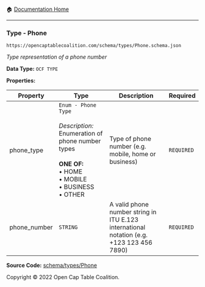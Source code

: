 :house: [Documentation Home](/docs/README.md)

---

### Type - Phone

`https://opencaptablecoalition.com/schema/types/Phone.schema.json`

_Type representation of a phone number_

**Data Type:** `OCF TYPE`

**Properties:**

| Property     | Type                                                                                                                                                                          | Description                                                                              | Required   |
| ------------ | ----------------------------------------------------------------------------------------------------------------------------------------------------------------------------- | ---------------------------------------------------------------------------------------- | ---------- |
| phone_type   | `Enum - Phone Type`</br></br>_Description:_ Enumeration of phone number types</br></br>**ONE OF:** </br>&bull; HOME </br>&bull; MOBILE </br>&bull; BUSINESS </br>&bull; OTHER | Type of phone number (e.g. mobile, home or business)                                     | `REQUIRED` |
| phone_number | `STRING`                                                                                                                                                                      | A valid phone number string in ITU E.123 international notation (e.g. +123 123 456 7890) | `REQUIRED` |

**Source Code:** [schema/types/Phone](/schema/types/Phone.schema.json)

Copyright © 2022 Open Cap Table Coalition.
